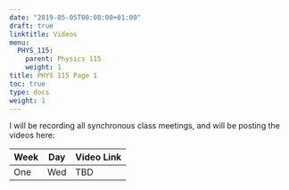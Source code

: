 ```yaml
---
date: "2019-05-05T00:00:00+01:00"
draft: true
linktitle: Videos
menu:
  PHYS_115:
    parent: Physics 115
    weight: 1
title: PHYS 115 Page 1
toc: true
type: docs
weight: 1
---
```


I will be recording all synchronous class meetings, and will be posting the videos here:

|Week|Day|Video Link|
|---|---|---|
|One|Wed|TBD|

